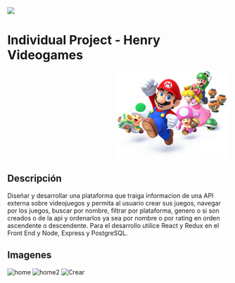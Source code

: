 <p align='left'>
    <img src='https://static.wixstatic.com/media/85087f_0d84cbeaeb824fca8f7ff18d7c9eaafd~mv2.png/v1/fill/w_160,h_30,al_c,q_85,usm_0.66_1.00_0.01/Logo_completo_Color_1PNG.webp' </img>
</p>

# Individual Project - Henry Videogames

<p align="right">
  <img height="200" src="./videogame.png" />
</p>

## Descripción
<p>
    Diseñar y desarrollar una plataforma que traiga informacion de una API externa sobre videojuegos y permita al usuario crear sus juegos, navegar por los juegos, buscar por nombre, filtrar por plataforma, genero o si son creados o de la api y ordenarlos ya sea por nombre o por rating en orden ascendente o descendente. 
    Para el desarrollo utilice React y Redux en el Front End y Node, Express y PostgreSQL.
</p>

## Imagenes
![home](https://user-images.githubusercontent.com/57506571/172264108-16f191ef-0221-4979-9703-ba8e42d636cf.PNG)
![home2](https://user-images.githubusercontent.com/57506571/172264116-a2130be7-9d1a-43cd-b537-a128e7b78341.PNG)
![Crear](https://user-images.githubusercontent.com/57506571/172264120-9d8e781e-6885-4604-8a7d-d946536dd7ca.PNG)
